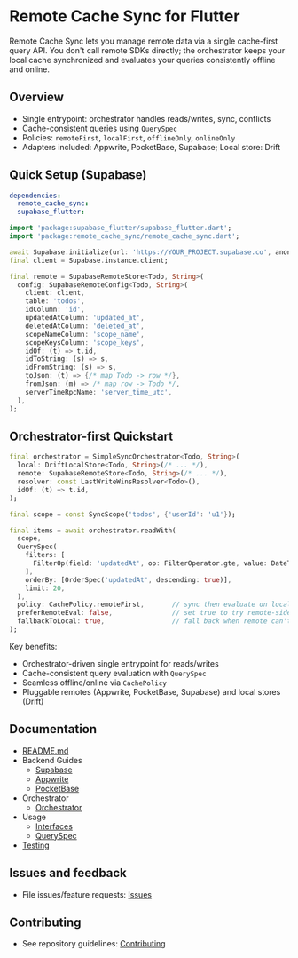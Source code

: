 # Remote Cache Sync for Flutter

Remote Cache Sync lets you manage remote data via a single cache-first query API. You don't call remote SDKs directly; the orchestrator keeps your local cache synchronized and evaluates your queries consistently offline and online.

## Overview

- Single entrypoint: orchestrator handles reads/writes, sync, conflicts
- Cache-consistent queries using `QuerySpec`
- Policies: `remoteFirst`, `localFirst`, `offlineOnly`, `onlineOnly`
- Adapters included: Appwrite, PocketBase, Supabase; Local store: Drift

## Quick Setup (Supabase)

```yaml
dependencies:
  remote_cache_sync:
  supabase_flutter:
```

```dart
import 'package:supabase_flutter/supabase_flutter.dart';
import 'package:remote_cache_sync/remote_cache_sync.dart';

await Supabase.initialize(url: 'https://YOUR_PROJECT.supabase.co', anonKey: 'YOUR_ANON_OR_SERVICE_ROLE_KEY');
final client = Supabase.instance.client;

final remote = SupabaseRemoteStore<Todo, String>(
  config: SupabaseRemoteConfig<Todo, String>(
    client: client,
    table: 'todos',
    idColumn: 'id',
    updatedAtColumn: 'updated_at',
    deletedAtColumn: 'deleted_at',
    scopeNameColumn: 'scope_name',
    scopeKeysColumn: 'scope_keys',
    idOf: (t) => t.id,
    idToString: (s) => s,
    idFromString: (s) => s,
    toJson: (t) => {/* map Todo -> row */},
    fromJson: (m) => /* map row -> Todo */,
    serverTimeRpcName: 'server_time_utc',
  ),
);
```

## Orchestrator-first Quickstart

```dart
final orchestrator = SimpleSyncOrchestrator<Todo, String>(
  local: DriftLocalStore<Todo, String>(/* ... */),
  remote: SupabaseRemoteStore<Todo, String>(/* ... */),
  resolver: const LastWriteWinsResolver<Todo>(),
  idOf: (t) => t.id,
);

final scope = const SyncScope('todos', {'userId': 'u1'});

final items = await orchestrator.readWith(
  scope,
  QuerySpec(
    filters: [
      FilterOp(field: 'updatedAt', op: FilterOperator.gte, value: DateTime.utc(2025, 1, 1)),
    ],
    orderBy: [OrderSpec('updatedAt', descending: true)],
    limit: 20,
  ),
  policy: CachePolicy.remoteFirst,       // sync then evaluate on local cache
  preferRemoteEval: false,               // set true to try remote-side filtering first
  fallbackToLocal: true,                 // fall back when remote can't support a filter
);
```

Key benefits:
- Orchestrator-driven single entrypoint for reads/writes
- Cache-consistent query evaluation with `QuerySpec`
- Seamless offline/online via `CachePolicy`
- Pluggable remotes (Appwrite, PocketBase, Supabase) and local stores (Drift)

## Documentation
- [README.md][README]
- Backend Guides
  - [Supabase][Supabase]
  - [Appwrite][Appwrite]
  - [PocketBase][PocketBase]
- Orchestrator
  - [Orchestrator][Orchestrator]
- Usage
  - [Interfaces][Interfaces]
  - [QuerySpec][QuerySpec]
- [Testing][Testing]

## Issues and feedback
- File issues/feature requests: [Issues](https://github.com/topmoveright/remote_cache_sync/issues)

## Contributing
- See repository guidelines: [Contributing](https://github.com/topmoveright/remote_cache_sync)

[README]: https://topmoveright.github.io/remote_cache_sync/
[docs-home]: https://topmoveright.github.io/remote_cache_sync/#/
[Supabase]: https://topmoveright.github.io/remote_cache_sync/#/backend_guides/supabase
[Appwrite]: https://topmoveright.github.io/remote_cache_sync/#/backend_guides/appwrite
[PocketBase]: https://topmoveright.github.io/remote_cache_sync/#/backend_guides/pocketbase
[Orchestrator]: https://topmoveright.github.io/remote_cache_sync/#/usage/orchestrator
[Interfaces]: https://topmoveright.github.io/remote_cache_sync/#/usage/interfaces
[QuerySpec]: https://topmoveright.github.io/remote_cache_sync/#/usage/query_spec
[Testing]: https://topmoveright.github.io/remote_cache_sync/#/testing
